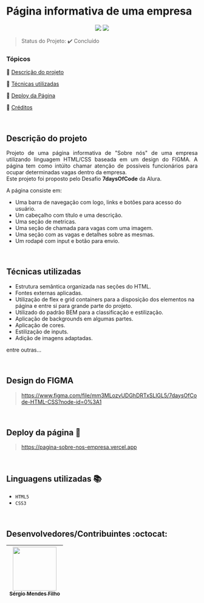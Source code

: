 <h1>Página informativa de uma empresa</h1> 

<p align="center">
  <img src="http://img.shields.io/static/v1?label=VSCode&message=1.72.0&color=blue&style=for-the-badge"/>
  <img src="http://img.shields.io/static/v1?label=STATUS&message=CONCLUIDO&color=GREEN&style=for-the-badge"/>
</p>

> Status do Projeto: :heavy_check_mark: Concluído

### Tópicos 

:small_blue_diamond: [Descrição do projeto](#descrição-do-projeto)

:small_blue_diamond: [Técnicas utilizadas](#técnicas-utilizadas)

:small_blue_diamond: [Deploy da Página](#deploy-da-página-dash)

:small_blue_diamond: [Créditos](#design-do-figma)

<br>

## Descrição do projeto 

<p align="justify">
Projeto de uma página informativa de "Sobre nós" de uma empresa utilizando linguagem HTML/CSS baseada em um design do FIGMA. A página tem como intúito chamar atenção de possiveis funcionários para ocupar determinadas vagas dentro da empresa.<br>
Este projeto foi proposto pelo Desafio <strong>7daysOfCode</strong> da Alura.

A página consiste em:
* Uma barra de navegação com logo, links e botões para acesso do usuário.
* Um cabeçalho com título e uma descrição.
* Uma seção de metricas.
* Uma seção de chamada para vagas com uma imagem.
* Uma seção com as vagas e detalhes sobre as mesmas.
* Um rodapé com input e botão para envio.
</p>

<br>

## Técnicas utilizadas

- Estrutura semântica organizada nas seções do HTML.
- Fontes externas aplicadas.
- Utilização de flex e grid containers para a disposição dos elementos na página e entre si para grande parte do projeto.
- Utilizado do padrão BEM para a classificação e estilização.
- Aplicação de backgrounds em algumas partes.
- Aplicação de cores.
- Estilização de inputs.
- Adição de imagens adaptadas.

entre outras...

<br>

## Design do FIGMA

> https://www.figma.com/file/mm3MLozvUDGhDRTxSLlGL5/7daysOfCode-HTML-CSS?node-id=0%3A1

<br>

## Deploy da página :dash:

> https://pagina-sobre-nos-empresa.vercel.app

<br>

## Linguagens utilizadas :books:

- `HTML5`
- `CSS3`

<br>

## Desenvolvedores/Contribuintes :octocat:

| [<img src="https://avatars.githubusercontent.com/u/109549530?s=400&u=383b5445959d99d74a62089d5391bf01e851c147&v=4" width=115><br><sub>Sérgio Mendes Filho</sub>](https://github.com/Diana-ops) |
| :---: |
